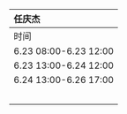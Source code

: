 |任庆杰|
|:--------|
|时间|任务|
|6.23 08:00-6.23 12:00| 给所有成员设置版本控制软件，使用Mercurial|
|6.23 13:00-6.24 12:00| 程序框架和数据结构的讨论|
|6.24 13:00-6.26 17:00|opengl窗口，World/View/Project矩阵正确设置，并在原点处显示１×１×１盒子|
|  |opengl贴图载入，显示在盒子上|
|  |利用opengl，在盒子上添加光照效果|
|  |Opengl动态数据显示，通过改变盒子顶点位置，实现简单动画|
|  |Opengl线段显示，把盒子改成线框|
|  |系统时间读取，并控制窗口刷新速度|